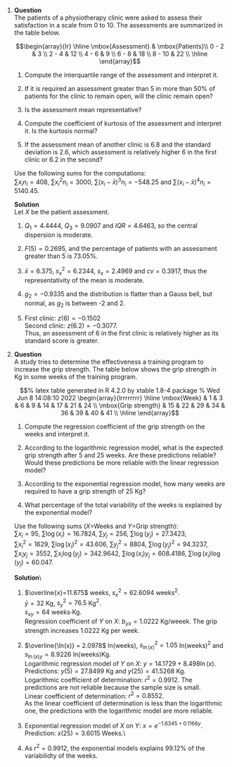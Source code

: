 1.  **Question**\
    The patients of a physiotherapy clinic were asked to assess their
    satisfaction in a scale from 0 to 10. The assessments are summarized
    in the table below.

    $$\begin{array}{lr} 
      \hline
      \mbox{Assessment} & \mbox{Patients}\\
      0 - 2 & 3 \\
      2 - 4 & 12 \\
      4 - 6 & 9 \\ 
      6 - 8 & 18 \\
      8 - 10 & 22 \\ 
      \hline
      \end{array}$$

    1.  Compute the interquartile range of the assessment and interpret
        it.

    2.  If it is required an assessment greater than 5 in more than 50%
        of patients for the clinic to remain open, will the clinic
        remain open?

    3.  Is the assessment mean representative?

    4.  Compute the coefficient of kurtosis of the assessment and
        interpret it. Is the kurtosis normal?

    5.  If the assessment mean of another clinic is 6.8 and the standard
        deviation is 2.6, which assessment is relatively higher 6 in the
        first clinic or 6.2 in the second?

    Use the following sums for the computations:\
    $\sum x_in_i=408$, $\sum x_i^2n_i=3000$,
    $\sum (x_i-\bar x)^3n_i=-548.25$ and
    $\sum (x_i-\bar x)^4n_i=5140.45$.

    **Solution**\
    Let $X$ be the patient assessment.

    1.  $Q_1= 4.4444$, $Q_3=9.0907$ and $IQR = 4.6463$, so the central
        dispersion is moderate.

    2.  $F(5)=0.2695$, and the percentage of patients with an assessment
        greater than 5 is $73.05\%$.

    3.  $\bar x = 6.375$, $s_x^2 = 6.2344$, $s_x=2.4969$ and
        $cv=0.3917$, thus the representativity of the mean is moderate.

    4.  $g_2 = -0.9335$ and the distribution is flatter than a Gauss
        bell, but normal, as $g_2$ is between -2 and 2.

    5.  First clinic: $z(6)=-0.1502$\
        Second clinic: $z(6.2)=-0.3077$.\
        Thus, an assessment of 6 in the first clinic is relatively
        higher as its standard score is greater.

2.  **Question**\
    A study tries to determine the effectiveness a training program to
    increase the grip strength. The table below shows the grip strength
    in Kg in some weeks of the training program.

    $$% latex table generated in R 4.2.0 by xtable 1.8-4 package
      % Wed Jun  8 14:08:10 2022
      \begin{array}{lrrrrrrrr}
         \hline
      \mbox{Week} & 1 & 3 & 6 & 9 & 14 & 17 & 21 & 24 \\ 
        \mbox{Grip strength} & 15 & 22 & 29 & 34 & 36 & 39 & 40 & 41 \\ 
         \hline
      \end{array}$$

    1.  Compute the regression coefficient of the grip strength on the
        weeks and interpret it.

    2.  According to the logarithmic regression model, what is the
        expected grip strength after 5 and 25 weeks. Are these
        predictions reliable? Would these predictions be more reliable
        with the linear regression model?

    3.  According to the exponential regression model, how many weeks
        are required to have a grip strength of 25 Kg?

    4.  What percentage of the total variability of the weeks is
        explained by the exponential model?

    Use the following sums ($X$=Weeks and $Y$=Grip strength):\
    $\sum x_i=95$, $\sum \log(x_i)=16.7824$, $\sum y_j=256$,
    $\sum \log(y_j)=27.3423$,\
    $\sum x_i^2=1629$, $\sum \log(x_i)^2=43.606$, $\sum y_j^2=8804$,
    $\sum \log(y_j)^2=94.3237$,\
    $\sum x_iy_j=3552$, $\sum x_i\log(y_j)=342.9642$,
    $\sum \log(x_i)y_j=608.4186$, $\sum \log(x_i)\log(y_j)=60.047$.

    **Solution**\

    1.  $\overline{x}=11.875$ weeks, $s_x^2=62.6094$ weeks$^2$.\
        $\bar y=32$ Kg, $s_y^2=76.5$ Kg$^2$.\
        $s_{xy}=64$ weeks$\cdot$Kg.\
        Regression coefficient of $Y$ on $X$: $b_{yx} = 1.0222$
        Kg/weeek. The grip strength increases $1.0222$ Kg per week.

    2.  $\overline{\ln(x)} = 2.0978$ ln(weeks), $s_{\ln(x)}^2 = 1.05$
        ln(weeks)$^2$ and $s_{\ln(x)y} = 8.9226$ ln(weeks)Kg.\
        Logarithmic regression model of $Y$ on $X$:
        $y = 14.1729 + 8.498 \ln(x)$.\
        Predictions: $y(5) = 27.8499$ Kg and $y(25) = 41.5268$ Kg.\
        Logarithmic coefficient of determination: $r^2 = 0.9912$. The
        predictions are not reliable because the sample size is small.\
        Linear coefficient of determination: $r^2 = 0.8552$.\
        As the linear coefficient of determination is less than the
        logarithmic one, the predictions with the logarithmic model are
        more reliable.

    3.  Exponential regression model of $X$ on $Y$:
        $x = e^{-1.6345 + 0.1166y}$.\
        Prediction: $x(25)=3.6015$ Weeks.\

    4.  As $r^2 = 0.9912$, the exponential models explains $99.12$% of
        the variabilidty of the weeks.
